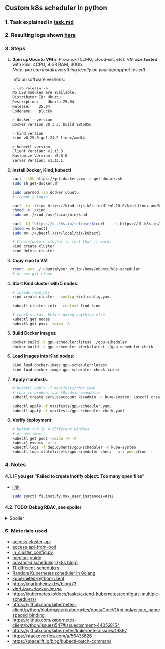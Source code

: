 
## Custom k8s scheduler in python
### 1. Task explained in [task.md](./task.md)
### 2. Resulting logs shown [here](./output/README.md)

### 3. Steps
1. **Spin up Ubuntu VM** in Proxmox (QEMU, cloud-init, etc). VM size **tested** with kind:  4CPU, 8 GB RAM, 30Gb.  
    *Note: you can install everything locally on your laptop(not tested)*
    
    Info on software versions:
    ```bash
    > lsb_release -a
    No LSB modules are available.
    Distributor ID:	Ubuntu
    Description:	Ubuntu 25.04
    Release:	25.04
    Codename:	plucky
    
    > docker --version 
    Docker version 28.3.3, build 980b856
    
    > kind version 
    kind v0.29.0 go1.24.2 linux/amd64

    > kubectl version 
    Client Version: v1.33.3
    Kustomize Version: v5.6.0
    Server Version: v1.33.1
    ```
    
2. **Install Docker, Kind, kubectl**
    ```bash
    curl -fsSL https://get.docker.com -o get-docker.sh
    sudo sh get-docker.sh

    sudo usermod -aG docker ubuntu
    # logout / login

    curl -Lo ./kind https://kind.sigs.k8s.io/dl/v0.29.0/kind-linux-amd64
    chmod +x ./kind
    sudo mv ./kind /usr/local/bin/kind

    curl -LO "https://dl.k8s.io/release/$(curl -L -s https://dl.k8s.io/release/stable.txt)/bin/linux/amd64/kubectl"
    chmod +x kubectl
    sudo mv ./kubectl /usr/local/bin/kubectl

    # Create/delete cluster to test that it works
    kind create cluster 
    kind delete cluster   
    ```
3. **Copy repo to VM**
    ```bash
    rsync -avz ./ ubuntu@your_vm_ip:/home/ubuntu/k8s-scheduler
    # or use git clone
    ```
4. **Start Kind cluster with 5 nodes**:
    ```bash
    # inside repo_dir
    kind create cluster --config kind-config.yaml
    
    kubectl cluster-info --context kind-kind

    # check status, before doing anything else
    kubectl get nodes
    kubectl get pods -owide -A
    ```
5. **Build Docker images**:
    ```bash
    docker build -t gpu-scheduler:latest ./gpu-scheduler
    docker build -t gpu-scheduler-check:latest ./gpu-scheduler-check
    ```
6. **Load images into Kind nodes**:  
    
    ```bash
    kind load docker-image gpu-scheduler:latest
    kind load docker-image gpu-scheduler-check:latest
    ```

7. **Apply manifests**:
    ```bash
    # kubectl apply -f manifests/rbac.yaml
    # rbac is broken, use k8sadmin meanwhile
    kubectl create serviceaccount k8sadmin -n kube-system; kubectl create clusterrolebinding k8sadmin-binding --clusterrole=cluster-admin --serviceaccount=kube-system:k8sadmin

    kubectl apply -f manifests/gpu-scheduler.yaml
    kubectl apply -f manifests/gpu-scheduler-check.yaml
    ```

8. **Verify deployment**:
    ```bash
    # better run in 4 different windows
    # or use tmux
    kubectl get pods -owide -w -A
    kubectl events -w -A
    kubectl logs -f deployments/gpu-scheduler -n kube-system
    kubectl logs statefulsets/gpu-scheduler-check --all-pods=true -f --timestamps
    ```

### 4. Notes
#### 4.1. IF you get "Failed to create inotify object: Too many open files"
- [link](https://github.com/spectrocloud/cluster-api/blob/master/docs/book/src/user/troubleshooting.md#cluster-api-with-docker----too-many-open-files)
    ```bash
    sudo sysctl fs.inotify.max_user_instances=8192
    ```

#### 4.2. TODO: Debug RBAC, see spoiler
<details><summary>Spoiler</summary>

```bash
kubectl auth can-i --list  --as=system:serviceaccount:default:gpu-scheduler
Resources                                       Non-Resource URLs                      Resource Names   Verbs
events                                          []                                     []               [create update patch]
pods/binding                                    []                                     []               [create]
selfsubjectreviews.authentication.k8s.io        []                                     []               [create]
selfsubjectaccessreviews.authorization.k8s.io   []                                     []               [create]
selfsubjectrulesreviews.authorization.k8s.io    []                                     []               [create]
pods                                            []                                     []               [get list watch update patch]
nodes                                           []                                     []               [get list watch]
                                                [/.well-known/openid-configuration/]   []               [get]
                                                [/.well-known/openid-configuration]    []               [get]
                                                [/api/*]                               []               [get]
                                                [/api]                                 []               [get]
                                                [/apis/*]                              []               [get]
                                                [/apis]                                []               [get]
                                                [/healthz]                             []               [get]
                                                [/healthz]                             []               [get]
                                                [/livez]                               []               [get]
                                                [/livez]                               []               [get]
                                                [/openapi/*]                           []               [get]
                                                [/openapi]                             []               [get]
                                                [/openid/v1/jwks/]                     []               [get]
                                                [/openid/v1/jwks]                      []               [get]
                                                [/readyz]                              []               [get]
                                                [/readyz]                              []               [get]
                                                [/version/]                            []               [get]
                                                [/version/]                            []               [get]
                                                [/version]                             []               [get]
                                                [/version]                             []               [get]
pods/status                                     []                                     []               [update]

kubectl describe clusterrole gpu-scheduler
Name:         gpu-scheduler
Labels:       <none>
Annotations:  <none>
PolicyRule:
  Resources     Non-Resource URLs  Resource Names  Verbs
  ---------     -----------------  --------------  -----
  events        []                 []              [create update patch]
  pods/binding  []                 []              [create]
  pods          []                 []              [get list watch update patch]
  nodes         []                 []              [get list watch]
  pods/status   []                 []              [update]


kubectl auth can-i bind pods --as=system:serviceaccount:default:gpu-scheduler
no
```

</details>



### 5. Materials used
- [access-cluster-api](https://kubernetes.io/docs/tasks/administer-cluster/access-cluster-api/)
- [access-api-from-pod](https://kubernetes.io/docs/tasks/run-application/access-api-from-pod/)
- [in_cluster_config.py](https://github.com/kubernetes-client/python/blob/master/examples/in_cluster_config.py)
- [medium guide](https://sebgoa.medium.com/kubernetes-scheduling-in-python-3588f4928b13)
- [advanced scheduling (k8s blog)](https://kubernetes.io/blog/2017/03/advanced-scheduling-in-kubernetes/)
- [11-different-schedulers](https://overcast.blog/11-awesome-kubernetes-custom-schedulers-you-should-use-a29e86c82838)
- [Random Kubernetes scheduler in Golang](https://github.com/banzaicloud/random-scheduler)
- [kubernetes-python-client](https://www.velotio.com/engineering-blog/kubernetes-python-client)
- https://martinheinz.dev/blog/73
- [kind-load-docker-image](https://iximiuz.com/en/posts/kubernetes-kind-load-docker-image/)
- https://kubernetes.io/docs/tasks/extend-kubernetes/configure-multiple-schedulers/
- https://github.com/kubernetes-client/python/blob/master/kubernetes/docs/CoreV1Api.md#create_namespaced_binding
- https://github.com/kubernetes-client/python/issues/547#issuecomment-440528154
- https://github.com/kubernetes/kubernetes/issues/19367
- https://stackoverflow.com/a/56436626
- https://spacelift.io/blog/kubectl-patch-command